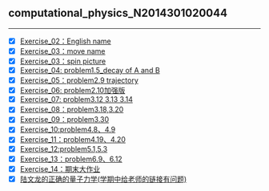 ## computational_physics_N2014301020044 
---
- [x] [Exercise_02：English name](https://github.com/nasulong/computational_physics_N2014301020044/blob/master/exercise2.py)
- [x] [Exercise_03：move name](https://github.com/nasulong/computational_physics_N2014301020044/blob/master/exercise3/exercise3(01)-move%20name.py)
- [x] [Exercise_03：spin picture](https://github.com/nasulong/computational_physics_N2014301020044/blob/master/exercise3/exercise3(02)-move%20name.py)
- [x] [Exercise_04: problem1.5_decay of A and B](https://github.com/nasulong/computational_physics_N2014301020044/tree/master/exercise4)
- [x] [Exercise_05：problem2.9 trajectory](https://github.com/nasulong/computational_physics_N2014301020044/tree/master/exercise5)
- [x] [Exercise_06: problem2.10加强版](https://github.com/nasulong/computational_physics_N2014301020044/blob/master/exercise6.problem2.10/README.md)
- [x] [Exercise_07: problem3.12 3.13 3.14](https://github.com/nasulong/computational_physics_N2014301020044/blob/master/exercise07/README.md)
- [x] [Exercise_08：problem3.18,3.20](https://github.com/nasulong/computational_physics_N2014301020044/blob/master/exercise08/README.md)
- [x] [Exercise_09：problem3.30](https://github.com/nasulong/computational_physics_N2014301020044/blob/master/exercise09/README.md)  
- [x] [Exercise_10:problem4.8、4.9](http://www.jianshu.com/p/9055c7696c3e)
- [x] [Exercise_11：problem4.19、4.20](http://www.jianshu.com/p/ce87cbd0a58e)
- [x] [Exercise_12:problem5.1,5.3](http://www.jianshu.com/p/19b90c12378f)
- [x] [Exercise_13：problem6.9、6.12](http://www.jianshu.com/p/1a9e076de3d6)
- [x] [Exercise_14：期末大作业](http://www.jianshu.com/p/cdeb743e2c8f)      
- [x] [陆文龙的正确的量子力学(学期中给老师的链接有问题)](https://github.com/nasulong/computational_physics_N2014301020044/blob/master/lzlx/%E9%87%8F%E5%AD%90%E5%8A%9B%E5%AD%A6%E4%BD%9C%E4%B8%9A.md)
